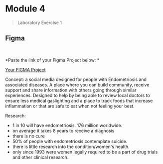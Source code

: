 # Module 4

>Laboratory Exercise 1


## Figma
</br>

*Paste the link of your Figma Project below: * 

[Your FIGMA Project](https://www.figma.com/file/hIlBApioPfj3koB8kWBNlT/Untitled?type=design&node-id=0%3A1&mode=design&t=LSHqVas5TLeR2qkQ-1)
</br>

Concept: 
a social media designed for people with Endometriosis and associated diseases.
A place where you can build community, receive support and share information with others going through similar experiences.
Designed to help by being able to review local doctors to ensure less medical gaslighting and a place to track foods that increase inflammation or that are safe to eat when not feeling your best.

Research:
- 1 in 10 will have endometriosis. 176 million worldwide.
- on average it takes 8 years to receive a diagnosis
- there is no cure
- 50% of people with endometriosis contemplate suicide.
- there is little research into the condition/women's health.
- only since 1993 were women legally required to be a part of drug trials and other clinical research.